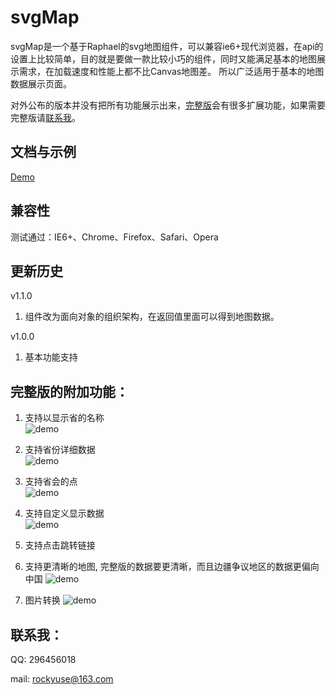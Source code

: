 # svgMap
svgMap是一个基于Raphael的svg地图组件，可以兼容ie6+现代浏览器，在api的设置上比较简单，目的就是要做一款比较小巧的组件，同时又能满足基本的地图展示需求，在加载速度和性能上都不比Canvas地图差。
所以广泛适用于基本的地图数据展示页面。

对外公布的版本并没有把所有功能展示出来，[完整版](#完整版的附加功能)会有很多扩展功能，如果需要完整版请[联系我](#联系我)。

##  文档与示例

[Demo](http://rockyuse.github.io/widget/svgmap/svgmap.html)

##  兼容性

测试通过：IE6+、Chrome、Firefox、Safari、Opera

##  更新历史

v1.1.0

1. 组件改为面向对象的组织架构，在返回值里面可以得到地图数据。

v1.0.0

1. 基本功能支持


## 完整版的附加功能：

1. 支持以显示省的名称  
![demo](https://raw.githubusercontent.com/rockyuse/svgMap/master/screenshot/demo1.jpg)

2. 支持省份详细数据  
![demo](https://raw.githubusercontent.com/rockyuse/svgMap/master/screenshot/demo4.gif)

3. 支持省会的点  
![demo](https://raw.githubusercontent.com/rockyuse/svgMap/master/screenshot/demo2.jpg)

4. 支持自定义显示数据  
![demo](https://raw.githubusercontent.com/rockyuse/svgMap/master/screenshot/demo3.jpg)

5. 支持点击跳转链接

6. 支持更清晰的地图, 完整版的数据要更清晰，而且边疆争议地区的数据更偏向中国
![demo](https://raw.githubusercontent.com/rockyuse/svgMap/master/screenshot/demo5.png)

7. 图片转换
![demo](https://raw.githubusercontent.com/rockyuse/svgMap/master/screenshot/demo6.jpg)

## 联系我：

QQ:     296456018
    
mail:   rockyuse@163.com